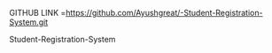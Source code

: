 GITHUB LINK =https://github.com/Ayushgreat/-Student-Registration-System.git

Student-Registration-System
